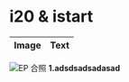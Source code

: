 
# i20 & istart

| Image | Text |
| :--- | :--- |

![EP &#x5408;&#x7167;][image]  **1.adsdsadsadasad**


[image]: (https://lh4.googleusercontent.com/TJdBX1d_HQV65ZeftsLhcMIl-AfvPqJpD5D03B-PAU6eQs8J5xenA1V3UAsoDJ1t9SyEKxzwmL1Z7bL0PekkiTYmNe5NFMp5DsrJO2j64KQYChNb1aUJHy9WK9LgDo8jgJV2iu7eCMXl9iozFA)



